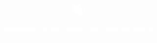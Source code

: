 
<head>
<meta content="en-us" http-equiv="Content-Language">
<style type="text/css">
.auto-style1 {
	text-align: left;
	font-family: 微软雅黑;
	color:white;
	font-size: large;
}
.auto-style2 {
	text-align: center;
}
</style>
</head>
<body background="https://timgsa.baidu.com/timg?image&quality=80&size=b9999_10000&sec=1563694426764&di=d879f41e982160bf0b175fb24f39cd4c&imgtype=0&src=http%3A%2F%2Fimg.tuboshu.com%2Fimages%2Fcommon%2F201408%2F06%2F1529%2F45%2F201408061529454944.png">

<div class="auto-style1">
<h1 class="auto-style2">哟!</h1>
<p class="auto-style2">欢迎来到我的主页! 有几个有趣的东西在下面, 有事没事玩玩就行!
</div>
</body>

